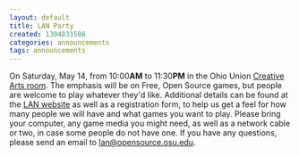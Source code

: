 ```yaml
---
layout: default
title: LAN Party
created: 1304831586
categories: announcements
tags: announcements
---
```

On Saturday, May 14, from 10:00**AM** to 11:30**PM** in the Ohio Union [Creative Arts room](http://ohiounion.osu.edu/visit_the_union/building_map/basement). The emphasis will be on Free, Open Source games, but people are welcome to play whatever they'd like. Additional details can be found at the [LAN website](/lan) as well as a registration form, to help us get a feel for how many people we will have and what games you want to play. Please bring your computer, any game media you might need, as well as a network cable or two, in case some people do not have one. If you have any questions, please send an email to lan@opensource.osu.edu.

